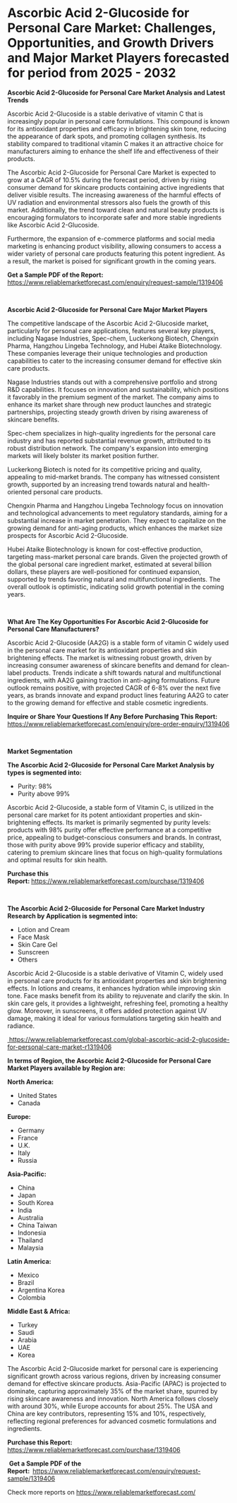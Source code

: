 <p><h1>Ascorbic Acid 2-Glucoside for Personal Care Market: Challenges, Opportunities, and Growth Drivers and Major Market Players forecasted for period from 2025 - 2032</h1></p><p><strong>Ascorbic Acid 2-Glucoside for Personal Care Market Analysis and Latest Trends</strong></p>
<p><p>Ascorbic Acid 2-Glucoside is a stable derivative of vitamin C that is increasingly popular in personal care formulations. This compound is known for its antioxidant properties and efficacy in brightening skin tone, reducing the appearance of dark spots, and promoting collagen synthesis. Its stability compared to traditional vitamin C makes it an attractive choice for manufacturers aiming to enhance the shelf life and effectiveness of their products.</p><p>The Ascorbic Acid 2-Glucoside for Personal Care Market is expected to grow at a CAGR of 10.5% during the forecast period, driven by rising consumer demand for skincare products containing active ingredients that deliver visible results. The increasing awareness of the harmful effects of UV radiation and environmental stressors also fuels the growth of this market. Additionally, the trend toward clean and natural beauty products is encouraging formulators to incorporate safer and more stable ingredients like Ascorbic Acid 2-Glucoside. </p><p>Furthermore, the expansion of e-commerce platforms and social media marketing is enhancing product visibility, allowing consumers to access a wider variety of personal care products featuring this potent ingredient. As a result, the market is poised for significant growth in the coming years.</p></p>
<p><strong>Get a Sample PDF of the Report:&nbsp;</strong> <a href="https://www.reliablemarketforecast.com/enquiry/request-sample/1319406?utm_campaign=3357&utm_medium=2&utm_source=Github&utm_content=ia&utm_term=29032025&utm_id=ascorbic-acid-2-glucoside-for-personal-care">https://www.reliablemarketforecast.com/enquiry/request-sample/1319406</a></p>
<p>&nbsp;</p>
<p><strong>Ascorbic Acid 2-Glucoside for Personal Care Major Market Players</strong></p>
<p><p>The competitive landscape of the Ascorbic Acid 2-Glucoside market, particularly for personal care applications, features several key players, including Nagase Industries, Spec-chem, Luckerkong Biotech, Chengxin Pharma, Hangzhou Lingeba Technology, and Hubei Ataike Biotechnology. These companies leverage their unique technologies and production capabilities to cater to the increasing consumer demand for effective skin care products.</p><p>Nagase Industries stands out with a comprehensive portfolio and strong R&D capabilities. It focuses on innovation and sustainability, which positions it favorably in the premium segment of the market. The company aims to enhance its market share through new product launches and strategic partnerships, projecting steady growth driven by rising awareness of skincare benefits.</p><p>Spec-chem specializes in high-quality ingredients for the personal care industry and has reported substantial revenue growth, attributed to its robust distribution network. The company's expansion into emerging markets will likely bolster its market position further.</p><p>Luckerkong Biotech is noted for its competitive pricing and quality, appealing to mid-market brands. The company has witnessed consistent growth, supported by an increasing trend towards natural and health-oriented personal care products.</p><p>Chengxin Pharma and Hangzhou Lingeba Technology focus on innovation and technological advancements to meet regulatory standards, aiming for a substantial increase in market penetration. They expect to capitalize on the growing demand for anti-aging products, which enhances the market size prospects for Ascorbic Acid 2-Glucoside.</p><p>Hubei Ataike Biotechnology is known for cost-effective production, targeting mass-market personal care brands. Given the projected growth of the global personal care ingredient market, estimated at several billion dollars, these players are well-positioned for continued expansion, supported by trends favoring natural and multifunctional ingredients. The overall outlook is optimistic, indicating solid growth potential in the coming years.</p></p>
<p>&nbsp;</p>
<p><strong>What Are The Key Opportunities For Ascorbic Acid 2-Glucoside for Personal Care Manufacturers?</strong></p>
<p><p>Ascorbic Acid 2-Glucoside (AA2G) is a stable form of vitamin C widely used in the personal care market for its antioxidant properties and skin brightening effects. The market is witnessing robust growth, driven by increasing consumer awareness of skincare benefits and demand for clean-label products. Trends indicate a shift towards natural and multifunctional ingredients, with AA2G gaining traction in anti-aging formulations. Future outlook remains positive, with projected CAGR of 6-8% over the next five years, as brands innovate and expand product lines featuring AA2G to cater to the growing demand for effective and stable cosmetic ingredients.</p></p>
<p><strong>Inquire or Share Your Questions If Any Before Purchasing This Report:</strong> <a href="https://www.reliablemarketforecast.com/enquiry/pre-order-enquiry/1319406?utm_campaign=3357&utm_medium=2&utm_source=Github&utm_content=ia&utm_term=29032025&utm_id=ascorbic-acid-2-glucoside-for-personal-care">https://www.reliablemarketforecast.com/enquiry/pre-order-enquiry/1319406</a></p>
<p>&nbsp;</p>
<p><strong>Market Segmentation</strong></p>
<p><strong>The Ascorbic Acid 2-Glucoside for Personal Care Market Analysis by types is segmented into:</strong></p>
<p><ul><li>Purity: 98%</li><li>Purity above 99%</li></ul></p>
<p><p>Ascorbic Acid 2-Glucoside, a stable form of Vitamin C, is utilized in the personal care market for its potent antioxidant properties and skin-brightening effects. Its market is primarily segmented by purity levels: products with 98% purity offer effective performance at a competitive price, appealing to budget-conscious consumers and brands. In contrast, those with purity above 99% provide superior efficacy and stability, catering to premium skincare lines that focus on high-quality formulations and optimal results for skin health.</p></p>
<p><strong>Purchase this Report:&nbsp;</strong><a href="https://www.reliablemarketforecast.com/purchase/1319406?utm_campaign=3357&utm_medium=2&utm_source=Github&utm_content=ia&utm_term=29032025&utm_id=ascorbic-acid-2-glucoside-for-personal-care">https://www.reliablemarketforecast.com/purchase/1319406</a></p>
<p>&nbsp;</p>
<p><strong>The Ascorbic Acid 2-Glucoside for Personal Care Market Industry Research by Application is segmented into:</strong></p>
<p><ul><li>Lotion and Cream</li><li>Face Mask</li><li>Skin Care Gel</li><li>Sunscreen</li><li>Others</li></ul></p>
<p><p>Ascorbic Acid 2-Glucoside is a stable derivative of Vitamin C, widely used in personal care products for its antioxidant properties and skin brightening effects. In lotions and creams, it enhances hydration while improving skin tone. Face masks benefit from its ability to rejuvenate and clarify the skin. In skin care gels, it provides a lightweight, refreshing feel, promoting a healthy glow. Moreover, in sunscreens, it offers added protection against UV damage, making it ideal for various formulations targeting skin health and radiance.</p></p>
<p><a href="https://www.reliablemarketforecast.com/global-ascorbic-acid-2-glucoside-for-personal-care-market-r1319406?utm_campaign=3357&utm_medium=2&utm_source=Github&utm_content=ia&utm_term=29032025&utm_id=ascorbic-acid-2-glucoside-for-personal-care">&nbsp;https://www.reliablemarketforecast.com/global-ascorbic-acid-2-glucoside-for-personal-care-market-r1319406</a></p>
<p><strong>In terms of Region, the Ascorbic Acid 2-Glucoside for Personal Care Market Players available by Region are:</strong></p>
<p>
    <p> <strong> North America: </strong>
        <ul>
            <li>United States</li>
            <li>Canada</li>
        </ul>
        </p> 
    <p> <strong> Europe: </strong>
        <ul>
            <li>Germany</li>
            <li>France</li>
            <li>U.K.</li>
            <li>Italy</li>
            <li>Russia</li>
        </ul>
        </p> 
    <p> <strong> Asia-Pacific: </strong>
        <ul>
            <li>China</li>
            <li>Japan</li>
            <li>South Korea</li>
            <li>India</li>
            <li>Australia</li>
            <li>China Taiwan</li>
            <li>Indonesia</li>
            <li>Thailand</li>
            <li>Malaysia</li>
        </ul>
        </p> 
    <p> <strong> Latin America: </strong>
        <ul>
            <li>Mexico</li>
            <li>Brazil</li>
            <li>Argentina Korea</li>
            <li>Colombia</li>
        </ul>
        </p> 
    <p> <strong> Middle East & Africa: </strong>
        <ul>
            <li>Turkey</li>
            <li>Saudi</li>
            <li>Arabia</li>
            <li>UAE</li>
            <li>Korea</li>
        </ul>
    </p>
    </p>
<p><p>The Ascorbic Acid 2-Glucoside market for personal care is experiencing significant growth across various regions, driven by increasing consumer demand for effective skincare products. Asia-Pacific (APAC) is projected to dominate, capturing approximately 35% of the market share, spurred by rising skincare awareness and innovation. North America follows closely with around 30%, while Europe accounts for about 25%. The USA and China are key contributors, representing 15% and 10%, respectively, reflecting regional preferences for advanced cosmetic formulations and ingredients.</p></p>
<p><strong>Purchase this Report: </strong><a href="https://www.reliablemarketforecast.com/purchase/1319406?utm_campaign=3357&utm_medium=2&utm_source=Github&utm_content=ia&utm_term=29032025&utm_id=ascorbic-acid-2-glucoside-for-personal-care">https://www.reliablemarketforecast.com/purchase/1319406</a></p>
<p>&nbsp;<strong>Get a Sample PDF of the Report:&nbsp;&nbsp;</strong><a href="https://www.reliablemarketforecast.com/enquiry/request-sample/1319406?utm_campaign=3357&utm_medium=2&utm_source=Github&utm_content=ia&utm_term=29032025&utm_id=ascorbic-acid-2-glucoside-for-personal-care">https://www.reliablemarketforecast.com/enquiry/request-sample/1319406</a></p>
<p><strong></strong></p>
<p>Check more reports on <a href="https://www.reliablemarketforecast.com/?utm_campaign=3357&utm_medium=2&utm_source=Github&utm_content=ia&utm_term=29032025&utm_id=ascorbic-acid-2-glucoside-for-personal-care">https://www.reliablemarketforecast.com/</a></p>